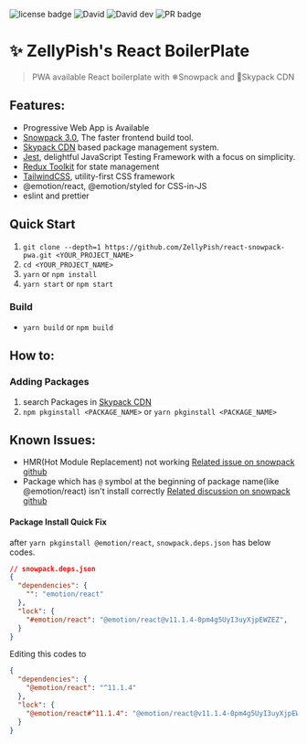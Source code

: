 ![license badge](https://img.shields.io/github/license/ZellyPish/react-snowpack-pwa) ![David](https://img.shields.io/david/zellypish/react-snowpack-pwa) ![David dev](https://img.shields.io/david/dev/zellypish/react-snowpack-pwa) ![PR badge](https://img.shields.io/badge/PR-Welcomes-red)

# ✨ ZellyPish's React BoilerPlate

> PWA available React boilerplate with ❄Snowpack and 🚀Skypack CDN

## Features:
- Progressive Web App is Available
- [Snowpack 3.0](https://www.snowpack.dev/), The faster frontend build tool.
- [Skypack CDN](https://www.skypack.dev/) based package management system.
- [Jest](https://jestjs.io/), delightful JavaScript Testing Framework with a focus on simplicity.
- [Redux Toolkit](https://redux-toolkit.js.org/) for state management
- [TailwindCSS](https://tailwindcss.com/), utility-first CSS framework
- @emotion/react, @emotion/styled for CSS-in-JS
- eslint and prettier

## Quick Start

1. `git clone --depth=1 https://github.com/ZellyPish/react-snowpack-pwa.git <YOUR_PROJECT_NAME>`
2. `cd <YOUR_PROJECT_NAME>`
3. `yarn` or `npm install`
4. `yarn start` or `npm start`

### Build
- `yarn build` or `npm build`

## How to:

### Adding Packages

1. search Packages in [Skypack CDN](https://www.skypack.dev/)
2. `npm pkginstall <PACKAGE_NAME>` or `yarn pkginstall <PACKAGE_NAME>`

## Known Issues:
- HMR(Hot Module Replacement) not working [Related issue on snowpack github](https://github.com/snowpackjs/snowpack/discussions/2334)
- Package which has `@` symbol at the beginning of package name(like @emotion/react) isn't install correctly [Related discussion on snowpack github](https://github.com/snowpackjs/snowpack/discussions/2385)

#### Package Install Quick Fix

after `yarn pkginstall @emotion/react`, `snowpack.deps.json` has below codes.

```json
// snowpack.deps.json
{
  "dependencies": {
    "": "emotion/react"
  },
  "lock": {
    "#emotion/react": "@emotion/react@v11.1.4-0pm4g5UyI3uyXjpEWZEZ",
  }
}
```

Editing this codes to

```json
{
  "dependencies": {
    "@emotion/react": "^11.1.4"
  },
  "lock": {
    "@emotion/react#^11.1.4": "@emotion/react@v11.1.4-0pm4g5UyI3uyXjpEWZEZ"
  }
}
```
